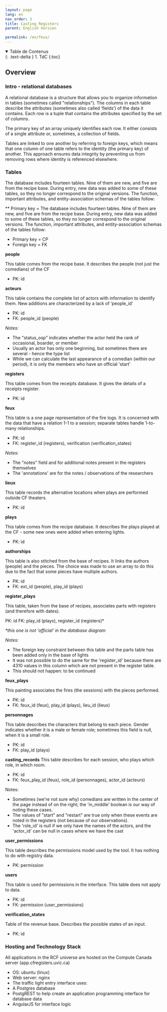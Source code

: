 ```yaml
---
layout: page
lang: en
nav_order: 3
title: Casting Registers
parent: English Version

permalink: /en/feux/
---
```


<details open markdown="block">
  <summary>
    Table de Contenus
  </summary>
  {: .text-delta }
1. TdC
{:toc}
</details>


## Overview

### Intro -  relational databases

A relational database is a structure that allows you to organize information in tables (sometimes called "relationships"). The columns in each table describe the attributes (sometimes also called ‘fields’) of the data it contains. Each row is a tuple that contains the attributes specified by the set of columns.

The primary key of an array uniquely identifies each row. It either consists of a single attribute or, sometimes, a collection of fields.

Tables are linked to one another by referring to foreign keys, which means that one column of one table refers to the identity (the primary key) of another. This approach ensures data integrity by preventing us from removing rows where identity is referenced elsewhere.

### Tables

The database includes fourteen tables. Nine of them are new, and five are from the recipe base. During entry, new data was added to some of these tables, so they no longer correspond to the original versions. The function, important attributes, and entity-association schemas of the tables follow:

** Primary key = The database includes fourteen tables. Nine of them are new, and five are from the recipe base. During entry, new data was added to some of these tables, so they no longer correspond to the original versions. The function, important attributes, and entity-association schemas of the tables follow:

- Primary key = CP
- Foreign key = FK

**people**

This table comes from the recipe base. It describes the people (not just the comedians) of the CF

- PK: id

**acteurs**

This table contains the complete list of actors with information to identify them. New additions are characterized by a lack of ‘people_id’

- PK: id
- FK: people_id (people)

_Notes:_
- The "status_osp" indicates whether the actor held the rank of occasional, boarder, or member
- Usually an actor has only one beginning, but sometimes there are several - hence the type list
- While we can calculate the last appearance of a comedian (within our period), it is only the members who have an official 'start'


**registers**

This table comes from the receipts database. It gives the details of a receipts register.

- PK: id

**feux**

This table is a one page representation of the fire logs. It is concerned with the data that have a relation 1-1 to a session; separate tables handle 1-to-many relationships.

- PK: id
- FK: register_id (registers), verification (verification_states)

_Notes:_
- The "notes" field and for additional notes present in the registers themselves
- The 'annotations' are for the notes / observations of the researchers

**lieux**

This table records the alternative locations when plays are performed outside CF theaters.

- PK: id

**plays**

This table comes from the recipe database. It describes the plays played at the CF - some new ones were added when entering lights.

- PK: id

**authorships**

This table is also stitched from the base of recipes. It links the authors (people) and the pieces. The choice was made to use an array to do this due to the fact that some pieces have multiple authors.

- PK: id
- FK: ext_id (people), play_id (plays)


**register_plays**

This table, taken from the base of recipes, associates parts with registers (and therefore with dates).

PK: id
FK: play_id (plays), register_id (registers)*

_*this one is not 'official' in the database diagram_

_Notes:_

- The foreign key constraint between this table and the parts table has been added only in the base of lights
- It was not possible to do the same for the 'register_id' because there are 4310 values in this column which are not present in the register table.
- This should not happen: to be continued


**feux_plays**

This painting associates the fires (the sessions) with the pieces performed.

- PK: id
- FK: feux_id (feux), play_id (plays), lieu_id (lieux)


**personnages**

This table describes the characters that belong to each piece. Gender indicates whether it is a male or female role; sometimes this field is null, when it is a small role.

- PK: id
- FK: play_id (plays)

**casting_records**
This table describes for each session, who plays which role, in which room.

- PK: id
- FK: feux_play_id (feux), role_id (personnages), actor_id (acteurs)


Notes:
- Sometimes (we're not sure why) comedians are written in the center of the page instead of on the right; the 'in_middle' boolean is our way of noting these cases.
- The values of "start" and "restart" are true only when these events are noted in the registers (not because of our observations).
- The 'role_id' is null if we only have the names of the actors, and the 'actor_id' can be null in cases where we have the cast

**user_permissions**

This table describes the permissions model used by the tool. It has nothing to do with registry data.

- PK: permission

**users**

This table is used for permissions in the interface. This table does not apply to data.

- PK: id
- FK: permission (user_permissions)


**verification_states**

Table of the revenue base. Describes the possible states of an input.

- PK: id

### Hosting and Technology Stack
All applications in the RCF universe are hosted on the Compute Canada server (app.cfregisters.uvic.ca)
- OS: ubuntu (linux)
- Web server: nginx
- The traffic light entry interface uses:
- A Postgres database
- PostgREST to help create an application programming interface for database data
- AngularJS for interface logic
